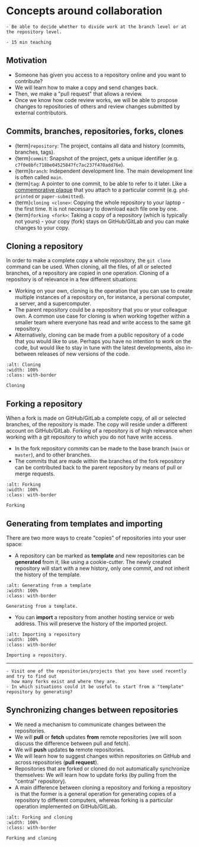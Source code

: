 # Concepts around collaboration

```{objectives}
- Be able to decide whether to divide work at the branch level or at the repository level.
```

```{instructor-note}
- 15 min teaching
```


## Motivation

- Someone has given you access to a repository online and you want to contribute?
- We will learn how to make a copy and send changes back.
- Then, we make a "pull request" that allows a review.
- Once we know how code review works, we will be able to propose changes
  to repositories of others and review changes submitted by external
  contributors.


## Commits, branches, repositories, forks, clones

- {term}`repository`: The project, contains all data and history (commits, branches, tags).
- {term}`commit`: Snapshot of the project, gets a unique identifier (e.g. `c7f0e8bfc718be04525847fc7ac237f470add76e`).
- {term}`branch`: Independent development line. The main development line is often called `main`.
- {term}`tag`: A pointer to one commit, to be able to refer to it later. Like a [commemorative plaque](https://en.wikipedia.org/wiki/Commemorative_plaque)
  that you attach to a particular commit (e.g. `phd-printed` or `paper-submitted`).
- {term}`cloning <clone>`: Copying the whole repository to your laptop - the first time. It is not necessary to download each file one by one.
- {term}`forking <fork>`: Taking a copy of a repository (which is typically not yours) - your
  copy (fork) stays on GitHub/GitLab and you can make changes to your copy.


## Cloning a repository

In order to make a complete copy a whole repository, the `git clone` command can be used. When cloning, all the files, of all or selected branches, of a repository are copied in one operation. Cloning of a repository is of relevance in a few different situations:
* Working on your own, cloning is the operation that you can use to create multiple instances of a repository on, for instance, a personal computer, a server, and a supercomputer.
* The parent repository could be a repository that you or your colleague own. A common use case for cloning is when working together within a smaller team where everyone has read and write access to the same git repository.
* Alternatively, cloning can be made from a public repository of a code that you would like to use. Perhaps you have no intention to work on the code, but would like to stay in tune with the latest developments, also in-between releases of new versions of the code.

```{figure} img/overview/clone.png
:alt: Cloning
:width: 100%
:class: with-border

Cloning
```


## Forking a repository

When a fork is made on GitHub/GitLab a complete copy, of all or selected branches, of the repository is made. The copy will reside under a different account on GitHub/GitLab. Forking of a repository is of high relevance when working with a git repository to which you do not have write access.
* In the fork repository commits can be made to the base branch (`main` or `master`), and to other branches.
* The commits that are made within the branches of the fork repository can be contributed back to the parent repository by means of pull or merge requests.

```{figure} img/overview/fork.png
:alt: Forking
:width: 100%
:class: with-border

Forking
```


## Generating from templates and importing

There are two more ways to create "copies" of repositories into your user space:
- A repository can be marked as **template** and new repositories can be
  **generated** from it, like using a cookie-cutter.
  The newly created repository will start with a new history, only one commit, and not
  inherit the history of the template.

```{figure} img/overview/generate.png
:alt: Generating from a template
:width: 100%
:class: with-border

Generating from a template.
```

- You can **import** a repository from another hosting service or web address.
  This will preserve the history of the imported project.

```{figure} img/overview/import.png
:alt: Importing a repository
:width: 100%
:class: with-border

Importing a repository.
```
---

```{discussion}
- Visit one of the repositories/projects that you have used recently and try to find out
  how many forks exist and where they are.
- In which situations could it be useful to start from a "template" repository by generating?
```


## Synchronizing changes between repositories

- We need a mechanism to communicate changes between the repositories.
- We will **pull** or **fetch** updates **from** remote repositories (we will soon discuss the difference between pull and fetch).
- We will **push** updates **to** remote repositories.
- We will learn how to suggest changes within repositories on GitHub and across repositories (**pull request**).
- Repositories that are forked or cloned do not automatically synchronize themselves:
  We will learn how to update forks (by pulling from the "central" repository).
- A main difference between cloning a repository and forking a repository is that the former is a general operation for generating copies of a repository to different computers, whereas forking is a particular operation implemented on GitHub/GitLab.

```{figure} img/overview/forkandclone.png
:alt: Forking and cloning
:width: 100%
:class: with-border

Forking and cloning
```
